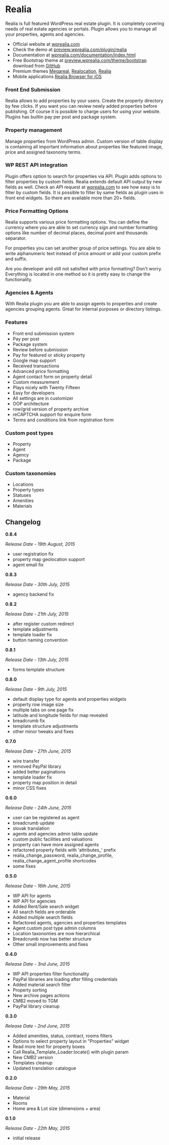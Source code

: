 # Realia

Realia is full featured WordPress real estate plugin. It is completely covering needs of real estate agencies or portals. Plugin allows you to manage all your properties, agents and agencies.

* Official website at [wprealia.com](http://wprealia.com)
* Check the demo at [preview.wprealia.com/plugin/realia](http://preview.wprealia.com/plugin/realia)
* Documentation at [wprealia.com/documentation/index.html](http://wprealia.com/documentation/index.html)
* Free Bootstrap theme at [preview.wprealia.com/theme/bootstrap](http://preview.wprealia.com/theme/bootstrap) download from [GitHub](http://github.com/pragmaticmates/realia-bootstrap)
* Premium themes [Megareal](http://themeforest.net/item/megareal-real-estate-portal-theme/full_screen_preview/11965035?ref=aviators), [Realocation](http://themeforest.net/item/realocation-modern-real-estate-wordpress-theme/7605274?ref=aviators), [Realia](http://themeforest.net/item/realia-responsive-real-estate-wordpress-theme/4789838?ref=aviators)
* Mobile applications [Realia Browser for iOS](http://codecanyon.net/item/realia-browser-real-estate-ios-app/11827488)

### Front End Submission

Realia allows to add properties by your users. Create the property directory by few clicks. If you want you can review newly added properties before publishing. Of course it is possible to charge users for using your website. Plugins has builtin pay per post and package system.

### Property management

Manage properties from WordPress admin. Custom version of table display is containing all important information about properties like featured image, price and assigned taxonomy terms.

### WP REST API integration

Plugin offers option to search for properties via API. Plugin adds options to filter properties by custom fields. Realia extends default API output by new fields as well. Check an API request at [wprealia.com](http://preview.wprealia.com/plugin/realia/wp-json/posts?type=property&filter-beds=3) to see how easy is to filter by custom fields. It is possible to filter by same fields as plugin uses in front end widgets. So there are available more than 20+ fields.

### Price Formatting Options

Realia supports various price formatting options. You can define the currency where you are able to set currency sign and number formatting options like number of decimal places, decimal point and thousands separator.

For properties you can set another group of price settings. You are able to write alphanumeric text instead of price amount or add your custom prefix and suffix.

Are you developer and still not satisfied with price formatting? Don't worry. Everything is located in one method so it is pretty easy to change the functionality.

### Agencies & Agents

With Realia plugin you are able to assign agents to properties and create agencies grouping agents. Great for internal purposes or directory listings.

### Features

* Front end submission system
* Pay per post
* Package system
* Review before submission
* Pay for featured or sticky property
* Google map support
* Received transactions
* Advanced price formatting
* Agent contact form on property detail
* Custom measurement
* Plays nicely with Twenty Fifteen
* Easy for developers
* All settings are in customizer
* OOP architecture
* row/grid version of property archive
* reCAPTCHA support for enquire form
* Terms and conditions link from registration form

### Custom post types

* Property
* Agent
* Agency
* Package

### Custom taxonomies

* Locations
* Property types
* Statuses
* Amenities
* Materials

## Changelog

**0.8.4**

*Release Date - 19th August, 2015*

* user registration fix
* property map geolocation support
* agent email fix

**0.8.3**

*Release Date - 30th July, 2015*

* agency backend fix

**0.8.2**

*Release Date - 21th July, 2015*

* after register custom redirect
* template adjustments
* template loader fix
* button naming convention

**0.8.1**

*Release Date - 13th July, 2015*

* forms template structure


**0.8.0**

*Release Date - 9th July, 2015*

* default display type for agents and properties widgets
* property row image size
* multiple tabs on one page fix
* latitude and longitude fields for map revealed
* breadcrumb fix
* template structure adjustments
* other minor tweaks and fixes


**0.7.0**

*Release Date - 27th June, 2015*

* wire transfer
* removed PayPal library
* added better paginations
* template loader fix
* property map position in detail
* minor CSS fixes

**0.6.0**

*Release Date - 24th June, 2015*

* user can be registered as agent
* breadcrumb update
* slovak translation
* agents and agencies admin table update
* custom public facilities and valuations
* property can have more assigned agents
* refactored property fields with 'attributes_' prefix
* realia_change_password, realia_change_profile, realia_change_agent_profile shortcodes
* some fixes

**0.5.0**

*Release Date - 16th June, 2015*

* WP API for agents
* WP API for agencies
* Added Rent/Sale search widget
* All search fields are orderable
* Added multiple search fields
* Refactored agents, agencies and properties templates
* Agent custom post type admin columns
* Location taxonomies are now hierarchical
* Breadcrumb now has better structure
* Other small improvements and fixes

**0.4.0**

*Release Date - 3nd June, 2015*

* WP API properties filter functionality
* PayPal libraries are loading after filling credentials
* Added material search filter
* Property sorting
* New archive pages actions
* CMB2 moved to TGM
* PayPal library cleanup

**0.3.0**

*Release Date - 2nd June, 2015*

* Added amenities, status, contract, rooms filters
* Options to select property layout in "Properties" widget
* Read more text for property boxes
* Call Realia_Template_Loader:locate() with plugin param
* New CMB2 version
* Templates cleanup
* Updated translation catalogue

**0.2.0**

*Release Date - 29th May, 2015*

* Material
* Rooms
* Home area & Lot size (dimensions + area)

**0.1.0**

*Release Date - 22th May, 2015*

* initial release
